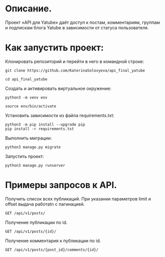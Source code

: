 # Описание.

Проект «API для Yatube» даёт доступ к постам, комментариям, группам и подпискам блога Yatube в зависимости от статуса пользователя.

# Как запустить проект:

Клонировать репозиторий и перейти в него в командной строке:
```
git clone https://github.com/KaterinaSolovyeva/api_final_yatube
```
```
cd api_final_yatube
```
Cоздать и активировать виртуальное окружение:
```
python3 -m venv env
```
```
source env/bin/activate
```
Установить зависимости из файла requirements.txt:
```
python3 -m pip install --upgrade pip
pip install -r requirements.txt
```
Выполнить миграции:
```
python3 manage.py migrate
```
Запустить проект:
```
python3 manage.py runserver
```
# Примеры запросов к API.

Получить список всех публикаций. При указании параметров limit и offset выдача работаtn с пагинацией.
```
GET /api/v1/posts/
```
Получение публикации по id.
```
GET /api/v1/posts/{id}/
```
Получение комментария к публикации по id.
```
GET /api/v1/posts/{post_id}/comments/{id}/
```
